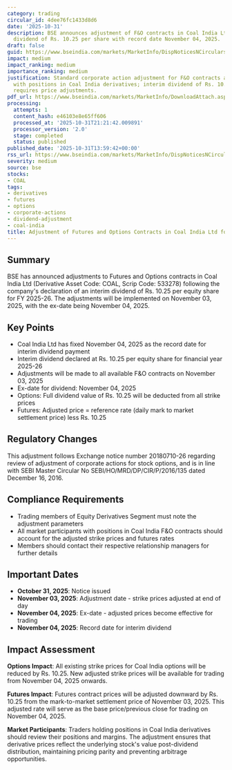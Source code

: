 ```yaml
---
category: trading
circular_id: 4dee76fc1433d8d6
date: '2025-10-31'
description: BSE announces adjustment of F&O contracts in Coal India Ltd due to interim
  dividend of Rs. 10.25 per share with record date November 04, 2025.
draft: false
guid: https://www.bseindia.com/markets/MarketInfo/DispNoticesNCirculars.aspx?Noticeid={BEACBE66-B6C4-482B-A69D-DF841C31E5FF}&noticeno=20251031-56&dt=10/31/2025&icount=56&totcount=66&flag=0
impact: medium
impact_ranking: medium
importance_ranking: medium
justification: Standard corporate action adjustment for F&O contracts affecting traders
  with positions in Coal India derivatives; interim dividend of Rs. 10.25 per share
  requires price adjustments.
pdf_url: https://www.bseindia.com/markets/MarketInfo/DownloadAttach.aspx?id=20251031-56&attachedId=
processing:
  attempts: 1
  content_hash: e46103e8e65ff606
  processed_at: '2025-10-31T21:21:42.009891'
  processor_version: '2.0'
  stage: completed
  status: published
published_date: '2025-10-31T13:59:42+00:00'
rss_url: https://www.bseindia.com/markets/MarketInfo/DispNoticesNCirculars.aspx?Noticeid={BEACBE66-B6C4-482B-A69D-DF841C31E5FF}&noticeno=20251031-56&dt=10/31/2025&icount=56&totcount=66&flag=0
severity: medium
source: bse
stocks:
- COAL
tags:
- derivatives
- futures
- options
- corporate-actions
- dividend-adjustment
- coal-india
title: Adjustment of Futures and Options Contracts in Coal India Ltd for Interim Dividend
---
```


## Summary

BSE has announced adjustments to Futures and Options contracts in Coal India Ltd (Derivative Asset Code: COAL, Scrip Code: 533278) following the company's declaration of an interim dividend of Rs. 10.25 per equity share for FY 2025-26. The adjustments will be implemented on November 03, 2025, with the ex-date being November 04, 2025.

## Key Points

- Coal India Ltd has fixed November 04, 2025 as the record date for interim dividend payment
- Interim dividend declared at Rs. 10.25 per equity share for financial year 2025-26
- Adjustments will be made to all available F&O contracts on November 03, 2025
- Ex-date for dividend: November 04, 2025
- Options: Full dividend value of Rs. 10.25 will be deducted from all strike prices
- Futures: Adjusted price = reference rate (daily mark to market settlement price) less Rs. 10.25

## Regulatory Changes

This adjustment follows Exchange notice number 20180710-26 regarding review of adjustment of corporate actions for stock options, and is in line with SEBI Master Circular No SEBI/HO/MRD/DP/CIR/P/2016/135 dated December 16, 2016.

## Compliance Requirements

- Trading members of Equity Derivatives Segment must note the adjustment parameters
- All market participants with positions in Coal India F&O contracts should account for the adjusted strike prices and futures rates
- Members should contact their respective relationship managers for further details

## Important Dates

- **October 31, 2025**: Notice issued
- **November 03, 2025**: Adjustment date - strike prices adjusted at end of day
- **November 04, 2025**: Ex-date - adjusted prices become effective for trading
- **November 04, 2025**: Record date for interim dividend

## Impact Assessment

**Options Impact**: All existing strike prices for Coal India options will be reduced by Rs. 10.25. New adjusted strike prices will be available for trading from November 04, 2025 onwards.

**Futures Impact**: Futures contract prices will be adjusted downward by Rs. 10.25 from the mark-to-market settlement price of November 03, 2025. This adjusted rate will serve as the base price/previous close for trading on November 04, 2025.

**Market Participants**: Traders holding positions in Coal India derivatives should review their positions and margins. The adjustment ensures that derivative prices reflect the underlying stock's value post-dividend distribution, maintaining pricing parity and preventing arbitrage opportunities.
